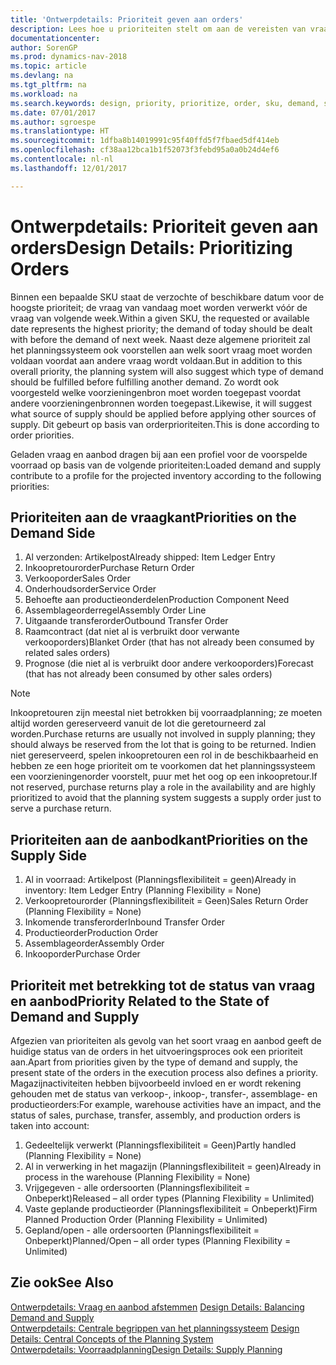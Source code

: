 ```yaml
---
title: 'Ontwerpdetails: Prioriteit geven aan orders'
description: Lees hoe u prioriteiten stelt om aan de vereisten van vraag en aanbod te voldoen.
documentationcenter: 
author: SorenGP
ms.prod: dynamics-nav-2018
ms.topic: article
ms.devlang: na
ms.tgt_pltfrm: na
ms.workload: na
ms.search.keywords: design, priority, prioritize, order, sku, demand, supply
ms.date: 07/01/2017
ms.author: sgroespe
ms.translationtype: HT
ms.sourcegitcommit: 1dfba8b14019991c95f40ffd5f7fbaed5df414eb
ms.openlocfilehash: cf38aa12bca1b1f52073f3febd95a0a0b24d4ef6
ms.contentlocale: nl-nl
ms.lasthandoff: 12/01/2017

---
```

# <a name="design-details-prioritizing-orders"></a><span data-ttu-id="a5d9a-103">Ontwerpdetails: Prioriteit geven aan orders</span><span class="sxs-lookup"><span data-stu-id="a5d9a-103">Design Details: Prioritizing Orders</span></span>
<span data-ttu-id="a5d9a-104">Binnen een bepaalde SKU staat de verzochte of beschikbare datum voor de hoogste prioriteit; de vraag van vandaag moet worden verwerkt vóór de vraag van volgende week.</span><span class="sxs-lookup"><span data-stu-id="a5d9a-104">Within a given SKU, the requested or available date represents the highest priority; the demand of today should be dealt with before the demand of next week.</span></span> <span data-ttu-id="a5d9a-105">Naast deze algemene prioriteit zal het planningssysteem ook voorstellen aan welk soort vraag moet worden voldaan voordat aan andere vraag wordt voldaan.</span><span class="sxs-lookup"><span data-stu-id="a5d9a-105">But in addition to this overall priority, the planning system will also suggest which type of demand should be fulfilled before fulfilling another demand.</span></span> <span data-ttu-id="a5d9a-106">Zo wordt ook voorgesteld welke voorzieningenbron moet worden toegepast voordat andere voorzieningenbronnen worden toegepast.</span><span class="sxs-lookup"><span data-stu-id="a5d9a-106">Likewise, it will suggest what source of supply should be applied before applying other sources of supply.</span></span> <span data-ttu-id="a5d9a-107">Dit gebeurt op basis van orderprioriteiten.</span><span class="sxs-lookup"><span data-stu-id="a5d9a-107">This is done according to order priorities.</span></span>  
  
<span data-ttu-id="a5d9a-108">Geladen vraag en aanbod dragen bij aan een profiel voor de voorspelde voorraad op basis van de volgende prioriteiten:</span><span class="sxs-lookup"><span data-stu-id="a5d9a-108">Loaded demand and supply contribute to a profile for the projected inventory according to the following priorities:</span></span>  
  
## <a name="priorities-on-the-demand-side"></a><span data-ttu-id="a5d9a-109">Prioriteiten aan de vraagkant</span><span class="sxs-lookup"><span data-stu-id="a5d9a-109">Priorities on the Demand Side</span></span>  
1. <span data-ttu-id="a5d9a-110">Al verzonden: Artikelpost</span><span class="sxs-lookup"><span data-stu-id="a5d9a-110">Already shipped: Item Ledger Entry</span></span>  
2. <span data-ttu-id="a5d9a-111">Inkoopretourorder</span><span class="sxs-lookup"><span data-stu-id="a5d9a-111">Purchase Return Order</span></span>  
3. <span data-ttu-id="a5d9a-112">Verkooporder</span><span class="sxs-lookup"><span data-stu-id="a5d9a-112">Sales Order</span></span>  
4. <span data-ttu-id="a5d9a-113">Onderhoudsorder</span><span class="sxs-lookup"><span data-stu-id="a5d9a-113">Service Order</span></span>  
5. <span data-ttu-id="a5d9a-114">Behoefte aan productieonderdelen</span><span class="sxs-lookup"><span data-stu-id="a5d9a-114">Production Component Need</span></span>  
6. <span data-ttu-id="a5d9a-115">Assemblageorderregel</span><span class="sxs-lookup"><span data-stu-id="a5d9a-115">Assembly Order Line</span></span>  
7. <span data-ttu-id="a5d9a-116">Uitgaande transferorder</span><span class="sxs-lookup"><span data-stu-id="a5d9a-116">Outbound Transfer Order</span></span>  
8. <span data-ttu-id="a5d9a-117">Raamcontract (dat niet al is verbruikt door verwante verkooporders)</span><span class="sxs-lookup"><span data-stu-id="a5d9a-117">Blanket Order (that has not already been consumed by related sales orders)</span></span>  
9. <span data-ttu-id="a5d9a-118">Prognose (die niet al is verbruikt door andere verkooporders)</span><span class="sxs-lookup"><span data-stu-id="a5d9a-118">Forecast (that has not already been consumed by other sales orders)</span></span>  
  
> [!NOTE]  
>  <span data-ttu-id="a5d9a-119">Inkoopretouren zijn meestal niet betrokken bij voorraadplanning; ze moeten altijd worden gereserveerd vanuit de lot die geretourneerd zal worden.</span><span class="sxs-lookup"><span data-stu-id="a5d9a-119">Purchase returns are usually not involved in supply planning; they should always be reserved from the lot that is going to be returned.</span></span> <span data-ttu-id="a5d9a-120">Indien niet gereserveerd, spelen inkoopretouren een rol in de beschikbaarheid en hebben ze een hoge prioriteit om te voorkomen dat het planningssysteem een voorzieningenorder voorstelt, puur met het oog op een inkoopretour.</span><span class="sxs-lookup"><span data-stu-id="a5d9a-120">If not reserved, purchase returns play a role in the availability and are highly prioritized to avoid that the planning system suggests a supply order just to serve a purchase return.</span></span>  
  
## <a name="priorities-on-the-supply-side"></a><span data-ttu-id="a5d9a-121">Prioriteiten aan de aanbodkant</span><span class="sxs-lookup"><span data-stu-id="a5d9a-121">Priorities on the Supply Side</span></span>  
1. <span data-ttu-id="a5d9a-122">Al in voorraad: Artikelpost (Planningsflexibiliteit = geen)</span><span class="sxs-lookup"><span data-stu-id="a5d9a-122">Already in inventory: Item Ledger Entry (Planning Flexibility = None)</span></span>  
2. <span data-ttu-id="a5d9a-123">Verkoopretourorder (Planningsflexibiliteit = Geen)</span><span class="sxs-lookup"><span data-stu-id="a5d9a-123">Sales Return Order (Planning Flexibility = None)</span></span>  
3. <span data-ttu-id="a5d9a-124">Inkomende transferorder</span><span class="sxs-lookup"><span data-stu-id="a5d9a-124">Inbound Transfer Order</span></span>  
4. <span data-ttu-id="a5d9a-125">Productieorder</span><span class="sxs-lookup"><span data-stu-id="a5d9a-125">Production Order</span></span>  
5. <span data-ttu-id="a5d9a-126">Assemblageorder</span><span class="sxs-lookup"><span data-stu-id="a5d9a-126">Assembly Order</span></span>  
6. <span data-ttu-id="a5d9a-127">Inkooporder</span><span class="sxs-lookup"><span data-stu-id="a5d9a-127">Purchase Order</span></span>  
  
## <a name="priority-related-to-the-state-of-demand-and-supply"></a><span data-ttu-id="a5d9a-128">Prioriteit met betrekking tot de status van vraag en aanbod</span><span class="sxs-lookup"><span data-stu-id="a5d9a-128">Priority Related to the State of Demand and Supply</span></span>  
<span data-ttu-id="a5d9a-129">Afgezien van prioriteiten als gevolg van het soort vraag en aanbod geeft de huidige status van de orders in het uitvoeringsproces ook een prioriteit aan.</span><span class="sxs-lookup"><span data-stu-id="a5d9a-129">Apart from priorities given by the type of demand and supply, the present state of the orders in the execution process also defines a priority.</span></span> <span data-ttu-id="a5d9a-130">Magazijnactiviteiten hebben bijvoorbeeld invloed en er wordt rekening gehouden met de status van verkoop-, inkoop-, transfer-, assemblage- en productieorders:</span><span class="sxs-lookup"><span data-stu-id="a5d9a-130">For example, warehouse activities have an impact, and the status of sales, purchase, transfer, assembly, and production orders is taken into account:</span></span>  
  
1. <span data-ttu-id="a5d9a-131">Gedeeltelijk verwerkt (Planningsflexibiliteit = Geen)</span><span class="sxs-lookup"><span data-stu-id="a5d9a-131">Partly handled (Planning Flexibility = None)</span></span>  
2. <span data-ttu-id="a5d9a-132">Al in verwerking in het magazijn (Planningsflexibiliteit = geen)</span><span class="sxs-lookup"><span data-stu-id="a5d9a-132">Already in process in the warehouse (Planning Flexibility = None)</span></span>  
3. <span data-ttu-id="a5d9a-133">Vrijgegeven - alle ordersoorten (Planningsflexibiliteit = Onbeperkt)</span><span class="sxs-lookup"><span data-stu-id="a5d9a-133">Released – all order types (Planning Flexibility = Unlimited)</span></span>  
4. <span data-ttu-id="a5d9a-134">Vaste geplande productieorder (Planningsflexibiliteit = Onbeperkt)</span><span class="sxs-lookup"><span data-stu-id="a5d9a-134">Firm Planned Production Order (Planning Flexibility = Unlimited)</span></span>  
5. <span data-ttu-id="a5d9a-135">Gepland/open - alle ordersoorten (Planningsflexibiliteit = Onbeperkt)</span><span class="sxs-lookup"><span data-stu-id="a5d9a-135">Planned/Open – all order types (Planning Flexibility = Unlimited)</span></span>  
  
## <a name="see-also"></a><span data-ttu-id="a5d9a-136">Zie ook</span><span class="sxs-lookup"><span data-stu-id="a5d9a-136">See Also</span></span>  
<span data-ttu-id="a5d9a-137">[Ontwerpdetails: Vraag en aanbod afstemmen](design-details-balancing-demand-and-supply.md) </span><span class="sxs-lookup"><span data-stu-id="a5d9a-137">[Design Details: Balancing Demand and Supply](design-details-balancing-demand-and-supply.md) </span></span>  
<span data-ttu-id="a5d9a-138">[Ontwerpdetails: Centrale begrippen van het planningssysteem](design-details-central-concepts-of-the-planning-system.md) </span><span class="sxs-lookup"><span data-stu-id="a5d9a-138">[Design Details: Central Concepts of the Planning System](design-details-central-concepts-of-the-planning-system.md) </span></span>  
[<span data-ttu-id="a5d9a-139">Ontwerpdetails: Voorraadplanning</span><span class="sxs-lookup"><span data-stu-id="a5d9a-139">Design Details: Supply Planning</span></span>](design-details-supply-planning.md)
